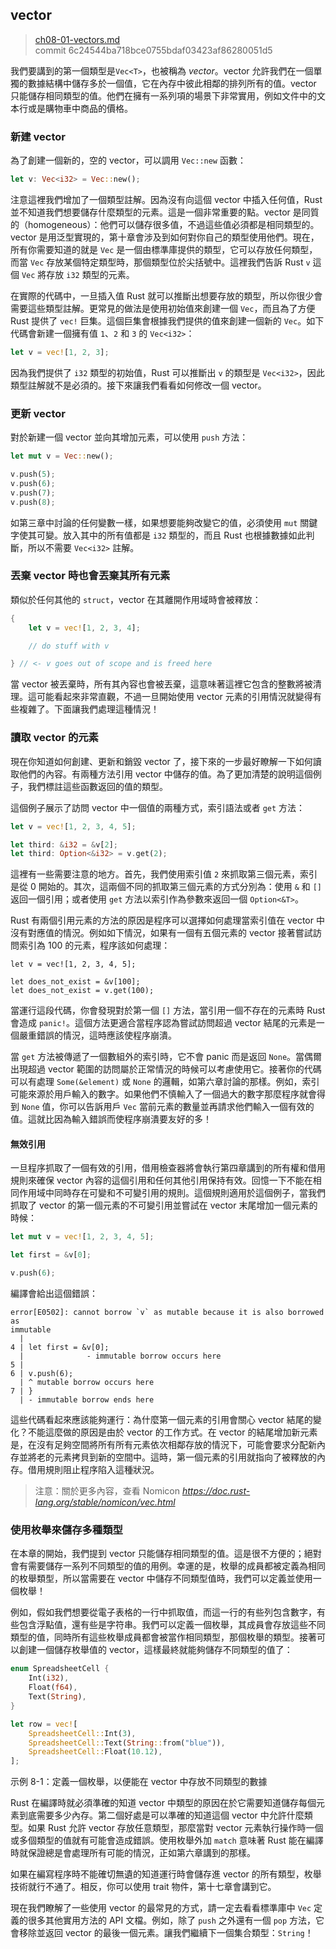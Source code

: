 ## vector

> [ch08-01-vectors.md](https://github.com/rust-lang/book/blob/master/second-edition/src/ch08-01-vectors.md)
> <br>
> commit 6c24544ba718bce0755bdaf03423af86280051d5

我們要講到的第一個類型是`Vec<T>`，也被稱為 *vector*。vector 允許我們在一個單獨的數據結構中儲存多於一個值，它在內存中彼此相鄰的排列所有的值。vector 只能儲存相同類型的值。他們在擁有一系列項的場景下非常實用，例如文件中的文本行或是購物車中商品的價格。

### 新建 vector

為了創建一個新的，空的 vector，可以調用 `Vec::new` 函數：

```rust
let v: Vec<i32> = Vec::new();
```

注意這裡我們增加了一個類型註解。因為沒有向這個 vector 中插入任何值，Rust 並不知道我們想要儲存什麼類型的元素。這是一個非常重要的點。vector 是同質的（homogeneous）：他們可以儲存很多值，不過這些值必須都是相同類型的。vector 是用泛型實現的，第十章會涉及到如何對你自己的類型使用他們。現在，所有你需要知道的就是 `Vec` 是一個由標準庫提供的類型，它可以存放任何類型，而當 `Vec` 存放某個特定類型時，那個類型位於尖括號中。這裡我們告訴 Rust `v` 這個 `Vec` 將存放 `i32` 類型的元素。

在實際的代碼中，一旦插入值 Rust 就可以推斷出想要存放的類型，所以你很少會需要這些類型註解。更常見的做法是使用初始值來創建一個 `Vec`，而且為了方便 Rust 提供了 `vec!` 巨集。這個巨集會根據我們提供的值來創建一個新的 `Vec`。如下代碼會新建一個擁有值 `1`、`2` 和 `3` 的 `Vec<i32>`：

```rust
let v = vec![1, 2, 3];
```

因為我們提供了 `i32` 類型的初始值，Rust 可以推斷出 `v` 的類型是 `Vec<i32>`，因此類型註解就不是必須的。接下來讓我們看看如何修改一個 vector。

### 更新 vector

對於新建一個 vector 並向其增加元素，可以使用 `push` 方法：

```rust
let mut v = Vec::new();

v.push(5);
v.push(6);
v.push(7);
v.push(8);
```

如第三章中討論的任何變數一樣，如果想要能夠改變它的值，必須使用 `mut` 關鍵字使其可變。放入其中的所有值都是 `i32` 類型的，而且 Rust 也根據數據如此判斷，所以不需要 `Vec<i32>` 註解。

### 丟棄 vector 時也會丟棄其所有元素

類似於任何其他的 `struct`，vector 在其離開作用域時會被釋放：

```rust
{
    let v = vec![1, 2, 3, 4];

    // do stuff with v

} // <- v goes out of scope and is freed here
```

當 vector 被丟棄時，所有其內容也會被丟棄，這意味著這裡它包含的整數將被清理。這可能看起來非常直觀，不過一旦開始使用 vector 元素的引用情況就變得有些複雜了。下面讓我們處理這種情況！

### 讀取 vector 的元素

現在你知道如何創建、更新和銷毀 vector 了，接下來的一步最好瞭解一下如何讀取他們的內容。有兩種方法引用 vector 中儲存的值。為了更加清楚的說明這個例子，我們標註這些函數返回的值的類型。

這個例子展示了訪問 vector 中一個值的兩種方式，索引語法或者 `get` 方法：

```rust
let v = vec![1, 2, 3, 4, 5];

let third: &i32 = &v[2];
let third: Option<&i32> = v.get(2);
```

這裡有一些需要注意的地方。首先，我們使用索引值 `2` 來抓取第三個元素，索引是從 0 開始的。其次，這兩個不同的抓取第三個元素的方式分別為：使用 `&` 和 `[]` 返回一個引用；或者使用 `get` 方法以索引作為參數來返回一個 `Option<&T>`。

Rust 有兩個引用元素的方法的原因是程序可以選擇如何處理當索引值在 vector 中沒有對應值的情況。例如如下情況，如果有一個有五個元素的 vector 接著嘗試訪問索引為 100 的元素，程序該如何處理：

```rust,should_panic
let v = vec![1, 2, 3, 4, 5];

let does_not_exist = &v[100];
let does_not_exist = v.get(100);
```

當運行這段代碼，你會發現對於第一個 `[]` 方法，當引用一個不存在的元素時 Rust 會造成 `panic!`。這個方法更適合當程序認為嘗試訪問超過 vector 結尾的元素是一個嚴重錯誤的情況，這時應該使程序崩潰。

當 `get` 方法被傳遞了一個數組外的索引時，它不會 panic 而是返回 `None`。當偶爾出現超過 vector 範圍的訪問屬於正常情況的時候可以考慮使用它。接著你的代碼可以有處理 `Some(&element)` 或 `None` 的邏輯，如第六章討論的那樣。例如，索引可能來源於用戶輸入的數字。如果他們不慎輸入了一個過大的數字那麼程序就會得到 `None` 值，你可以告訴用戶 `Vec` 當前元素的數量並再請求他們輸入一個有效的值。這就比因為輸入錯誤而使程序崩潰要友好的多！

#### 無效引用

一旦程序抓取了一個有效的引用，借用檢查器將會執行第四章講到的所有權和借用規則來確保 vector 內容的這個引用和任何其他引用保持有效。回憶一下不能在相同作用域中同時存在可變和不可變引用的規則。這個規則適用於這個例子，當我們抓取了 vector 的第一個元素的不可變引用並嘗試在 vector 末尾增加一個元素的時候：

```rust
let mut v = vec![1, 2, 3, 4, 5];

let first = &v[0];

v.push(6);
```

編譯會給出這個錯誤：

```text
error[E0502]: cannot borrow `v` as mutable because it is also borrowed as
immutable
  |
4 | let first = &v[0];
  |              - immutable borrow occurs here
5 |
6 | v.push(6);
  | ^ mutable borrow occurs here
7 | }
  | - immutable borrow ends here
```

這些代碼看起來應該能夠運行：為什麼第一個元素的引用會關心 vector 結尾的變化？不能這麼做的原因是由於 vector 的工作方式。在 vector 的結尾增加新元素是，在沒有足夠空間將所有所有元素依次相鄰存放的情況下，可能會要求分配新內存並將老的元素拷貝到新的空間中。這時，第一個元素的引用就指向了被釋放的內存。借用規則阻止程序陷入這種狀況。

> 注意：關於更多內容，查看 Nomicon *https://doc.rust-lang.org/stable/nomicon/vec.html*

### 使用枚舉來儲存多種類型

在本章的開始，我們提到 vector 只能儲存相同類型的值。這是很不方便的；絕對會有需要儲存一系列不同類型的值的用例。幸運的是，枚舉的成員都被定義為相同的枚舉類型，所以當需要在 vector 中儲存不同類型值時，我們可以定義並使用一個枚舉！

例如，假如我們想要從電子表格的一行中抓取值，而這一行的有些列包含數字，有些包含浮點值，還有些是字符串。我們可以定義一個枚舉，其成員會存放這些不同類型的值，同時所有這些枚舉成員都會被當作相同類型，那個枚舉的類型。接著可以創建一個儲存枚舉值的 vector，這樣最終就能夠儲存不同類型的值了：

```rust
enum SpreadsheetCell {
    Int(i32),
    Float(f64),
    Text(String),
}

let row = vec![
    SpreadsheetCell::Int(3),
    SpreadsheetCell::Text(String::from("blue")),
    SpreadsheetCell::Float(10.12),
];
```

<span class="caption">示例 8-1：定義一個枚舉，以便能在 vector 中存放不同類型的數據</span>

Rust 在編譯時就必須準確的知道 vector 中類型的原因在於它需要知道儲存每個元素到底需要多少內存。第二個好處是可以準確的知道這個 vector 中允許什麼類型。如果 Rust 允許 vector 存放任意類型，那麼當對 vector 元素執行操作時一個或多個類型的值就有可能會造成錯誤。使用枚舉外加 `match` 意味著 Rust 能在編譯時就保證總是會處理所有可能的情況，正如第六章講到的那樣。

如果在編寫程序時不能確切無遺的知道運行時會儲存進 vector 的所有類型，枚舉技術就行不通了。相反，你可以使用 trait 物件，第十七章會講到它。

現在我們瞭解了一些使用 vector 的最常見的方式，請一定去看看標準庫中 `Vec` 定義的很多其他實用方法的 API 文檔。例如，除了 `push` 之外還有一個 `pop` 方法，它會移除並返回 vector 的最後一個元素。讓我們繼續下一個集合類型：`String`！